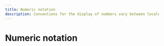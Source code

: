 ```yaml
---
title: Numeric notation
description: Conventions for the display of numbers vary between locales. There may be special representations of the number 10, and differing conventions for the grouping of digits.
---
```


# Numeric notation

